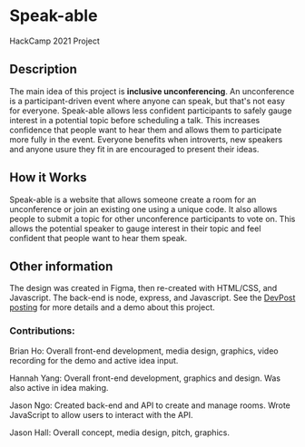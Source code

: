 # Speak-able
HackCamp 2021 Project

## Description ##
The main idea of this project is **inclusive unconferencing**. An unconference is a participant-driven event where anyone can speak, but that's not easy for everyone. Speak-able allows less confident participants to safely gauge interest in a potential topic before scheduling a talk. This increases confidence that people want to hear them and allows them to participate more fully in the event. Everyone benefits when introverts, new speakers and anyone usure they fit in are encouraged to present their ideas.

## How it Works ## 
Speak-able is a website that allows someone create a room for an unconference or join an existing one using a unique code. It also allows people to submit a topic for other unconference participants to vote on. This allows the potential speaker to gauge interest in their topic and feel confident that people want to hear them speak. 

## Other information ##
The design was created in Figma, then re-created with HTML/CSS, and Javascript. The back-end is node, express, and Javascript. See the [DevPost posting](https://devpost.com/software/speak-able-inclusive-unconferencing) for more details and a demo about this project. 

### Contributions:

Brian Ho: Overall front-end development, media design, graphics, video recording for the demo and active idea input.

Hannah Yang: Overall front-end development, graphics and design. Was also active in idea making.

Jason Ngo: Created back-end and API to create and manage rooms. Wrote JavaScript to allow users to interact with the API.

Jason Hall: Overall concept, media design, pitch, graphics.
